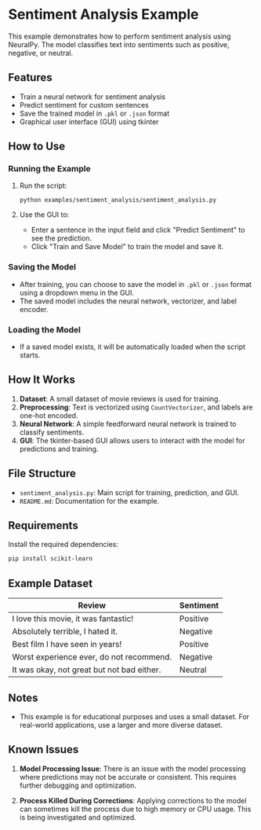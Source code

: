 # Sentiment Analysis Example

This example demonstrates how to perform sentiment analysis using NeuralPy. The model classifies text into sentiments such as positive, negative, or neutral.

## Features

- Train a neural network for sentiment analysis
- Predict sentiment for custom sentences
- Save the trained model in `.pkl` or `.json` format
- Graphical user interface (GUI) using tkinter

## How to Use

### Running the Example

1. Run the script:
   ```
   python examples/sentiment_analysis/sentiment_analysis.py
   ```

2. Use the GUI to:
   - Enter a sentence in the input field and click "Predict Sentiment" to see the prediction.
   - Click "Train and Save Model" to train the model and save it.

### Saving the Model

- After training, you can choose to save the model in `.pkl` or `.json` format using a dropdown menu in the GUI.
- The saved model includes the neural network, vectorizer, and label encoder.

### Loading the Model

- If a saved model exists, it will be automatically loaded when the script starts.

## How It Works

1. **Dataset**: A small dataset of movie reviews is used for training.
2. **Preprocessing**: Text is vectorized using `CountVectorizer`, and labels are one-hot encoded.
3. **Neural Network**: A simple feedforward neural network is trained to classify sentiments.
4. **GUI**: The tkinter-based GUI allows users to interact with the model for predictions and training.

## File Structure

- `sentiment_analysis.py`: Main script for training, prediction, and GUI.
- `README.md`: Documentation for the example.

## Requirements

Install the required dependencies:
```bash
pip install scikit-learn
```

## Example Dataset

| Review                                      | Sentiment |
|---------------------------------------------|-----------|
| I love this movie, it was fantastic!        | Positive  |
| Absolutely terrible, I hated it.           | Negative  |
| Best film I have seen in years!            | Positive  |
| Worst experience ever, do not recommend.   | Negative  |
| It was okay, not great but not bad either. | Neutral   |

## Notes

- This example is for educational purposes and uses a small dataset. For real-world applications, use a larger and more diverse dataset.

## Known Issues

1. **Model Processing Issue**: There is an issue with the model processing where predictions may not be accurate or consistent. This requires further debugging and optimization.

2. **Process Killed During Corrections**: Applying corrections to the model can sometimes kill the process due to high memory or CPU usage. This is being investigated and optimized.